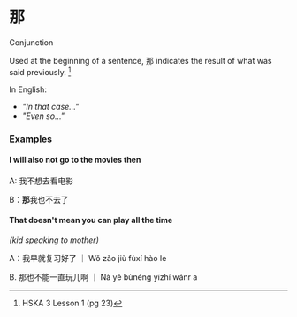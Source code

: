 
# 那

Conjunction

Used at the beginning of a sentence, 那 indicates the result of what was said previously. [^1]

In English:
- _"In that case..."_
- _"Even so..."_

### Examples

#### I will also not go to the movies then
A: 我不想去看电影

B：**那**我也不去了

#### That doesn't mean you can play all the time

_(kid speaking to mother)_

A：我早就复习好了 ｜ Wǒ zǎo jiù fùxí hào le

B. 那也不能一直玩儿啊 ｜ Nà yě bùnéng yīzhí wánr a

[^1]:HSKA 3 Lesson 1 (pg 23)
